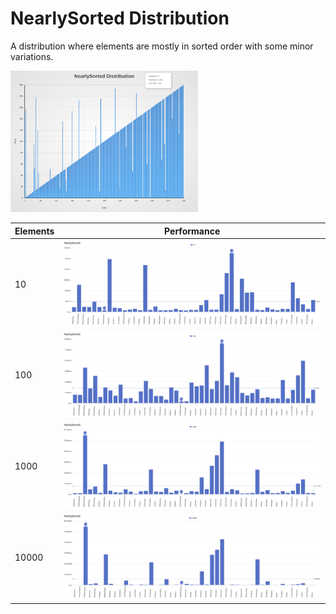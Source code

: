# NearlySorted Distribution

A distribution where elements are mostly in sorted order with some minor variations.

[<img src="../../images/distribution/NearlySorted.svg" width="300" alt="NearlySorted Distribution">](../../images/distribution/NearlySorted.svg)

| Elements | Performance                                                                                                                                                                      |
| -------- | -------------------------------------------------------------------------------------------------------------------------------------------------------------------------------- |
| 10       | [<img src="../../images/perf/distribution/NearlySorted_cat_a_series_s_10$_bars.svg" width="600">](../../images/perf/distribution/NearlySorted_cat_a_series_s_10$_bars.svg)       |
| 100      | [<img src="../../images/perf/distribution/NearlySorted_cat_a_series_s_100$_bars.svg" width="600">](../../images/perf/distribution/NearlySorted_cat_a_series_s_100$_bars.svg)     |
| 1000     | [<img src="../../images/perf/distribution/NearlySorted_cat_a_series_s_1000$_bars.svg" width="600">](../../images/perf/distribution/NearlySorted_cat_a_series_s_1000$_bars.svg)   |
| 10000    | [<img src="../../images/perf/distribution/NearlySorted_cat_a_series_s_10000$_bars.svg" width="600">](../../images/perf/distribution/NearlySorted_cat_a_series_s_10000$_bars.svg) |